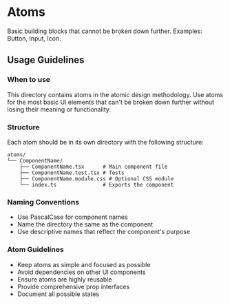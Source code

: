 # Atoms

Basic building blocks that cannot be broken down further. Examples: Button, Input, Icon.

## Usage Guidelines

### When to use

This directory contains atoms in the atomic design methodology. 
Use atoms for the most basic UI elements that can't be broken down further without losing their meaning or functionality.

### Structure

Each atom should be in its own directory with the following structure:

```
atoms/
└── ComponentName/
    ├── ComponentName.tsx      # Main component file
    ├── ComponentName.test.tsx # Tests
    ├── ComponentName.module.css # Optional CSS module
    └── index.ts               # Exports the component
```

### Naming Conventions

- Use PascalCase for component names
- Name the directory the same as the component
- Use descriptive names that reflect the component's purpose

### Atom Guidelines

- Keep atoms as simple and focused as possible
- Avoid dependencies on other UI components
- Ensure atoms are highly reusable
- Provide comprehensive prop interfaces
- Document all possible states
